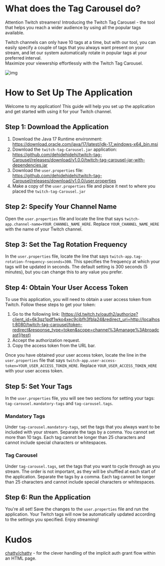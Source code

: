 # What does the Tag Carousel do?

Attention Twitch streamers! Introducing the Twitch Tag Carousel - the tool that helps you reach a wider audience by using all the popular tags available.

Twitch channels can only have 10 tags at a time, but with our tool, you can easily specify a couple of tags that you 
always want present on your stream, and let our system automatically rotate in popular tags at your preferred interval.  
Maximize your viewership effortlessly with the Twitch Tag Carousel.

![img](./static/img/tag-Carousel-screencap.png)

# How to Set Up The Application

Welcome to my application! This guide will help you set up the application and get started with using it for your Twitch channel.

## Step 1: Download the Application

1. Download the Java 17 Runtime environment: <https://download.oracle.com/java/17/latest/jdk-17_windows-x64_bin.msi>
2. Download the `twitch-tag-Carousel.jar` application: <https://github.com/dehidehidehi/twitch-tag-Carousel/releases/download/v1.0.0/twitch-tag-carousel-jar-with-dependencies.jar>
2. Download the `user.properties` file: <https://github.com/dehidehidehi/twitch-tag-Carousel/releases/download/v1.0.0/user.properties>
3. Make a copy of the `user.properties` file and place it next to where you placed the `twitch-tag-Carousel.jar`

## Step 2: Specify Your Channel Name

Open the `user.properties` file and locate the line that says `twitch-app.channel-name=YOUR_CHANNEL_NAME_HERE`. Replace `YOUR_CHANNEL_NAME_HERE` with the name of your Twitch channel.

## Step 3: Set the Tag Rotation Frequency

In the `user.properties` file, locate the line that says `twitch-app.tag-rotation-frequency-seconds=300`. This specifies the frequency at which your tags will be updated in seconds. The default setting is 300 seconds (5 minutes), but you can change this to any value you prefer.

## Step 4: Obtain Your User Access Token

To use this application, you will need to obtain a user access token from Twitch. Follow these steps to get your token:

1. Go to the following
   link: [https://id.twitch.tv/oauth2/authorize?client_id=6k3qz1pdf1wko4xec9cjbfh3fbla24&redirect_uri=http://localhost:8080/twitch-tag-carousel/token-redirect&response_type=token&scope=channel%3Amanage%3Abroadcast](test)
2. Accept the authorization request.
3. Copy the access token from the URL bar.

Once you have obtained your user access token, locate the line in the `user.properties` file that says `twitch-app.user-access-token=YOUR_USER_ACCESS_TOKEN_HERE`. Replace `YOUR_USER_ACCESS_TOKEN_HERE` with your user access token.

## Step 5: Set Your Tags

In the `user.properties` file, you will see two sections for setting your tags: `tag-carousel.mandatory-tags` and `tag-carousel.tags`.

### Mandatory Tags

Under `tag-carousel.mandatory-tags`, set the tags that you always want to be included with your stream. Separate the tags by a comma. You cannot set more than 10 tags. Each tag cannot be longer than 25 characters and cannot include special characters or whitespaces.

### Tag Carousel

Under `tag-carousel.tags`, set the tags that you want to cycle through as you stream. The order is not important, as they will be shuffled at each start of the application. Separate the tags by a comma. Each tag cannot be longer than 25 characters and cannot include special characters or whitespaces.

## Step 6: Run the Application

You're all set! Save the changes to the `user.properties` file and run the application. Your Twitch tags will now be automatically updated according to the settings you specified. Enjoy streaming!

# Kudos

[chatty/chatty](https://github.com/chatty/chatty) - for the clever handling of the implicit auth grant flow within 
an HTML page.
